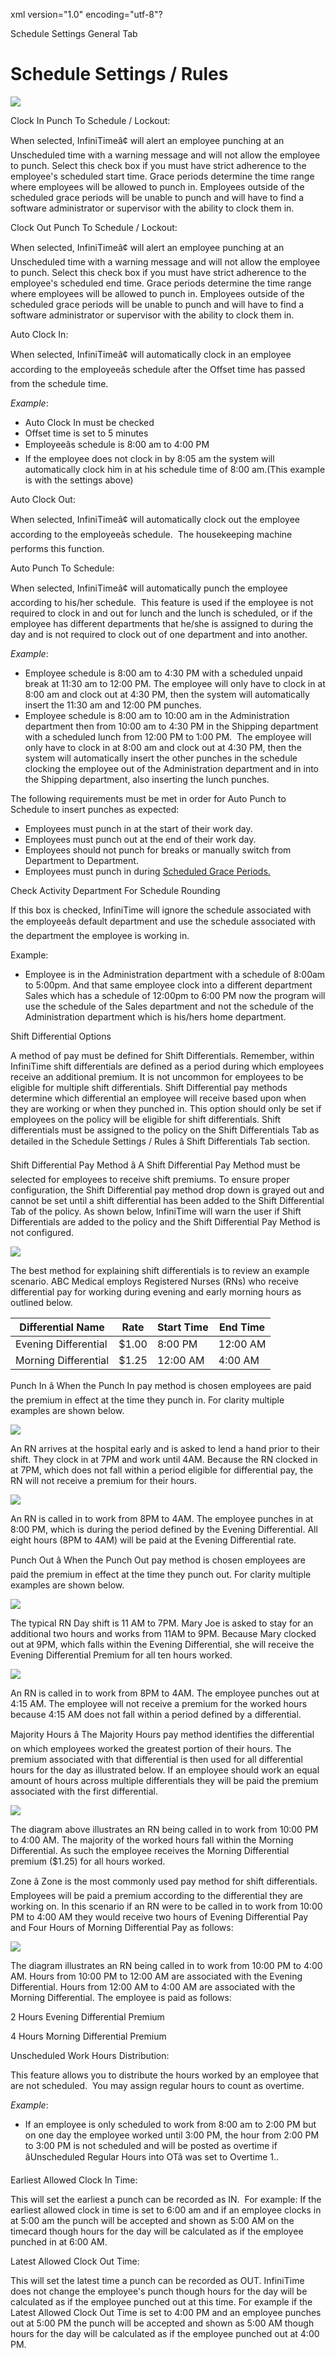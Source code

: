xml version="1.0" encoding="utf-8"?





Schedule Settings General Tab




# Schedule Settings / Rules

![](/img/ShiftDiff_Warning.gif)

Clock In Punch To Schedule / Lockout:

When selected, InfiniTimeâ¢ will alert an employee punching at an Unscheduled time with a warning message and will not allow the employee to punch. Select this check box if you must have strict adherence to the employee's scheduled start time. Grace periods determine the time range where employees will be allowed to punch in. Employees outside of the scheduled grace periods will be unable to punch and will have to find a software administrator or supervisor with the ability to clock them in.

Clock Out Punch To Schedule / Lockout:

When selected, InfiniTimeâ¢ will alert an employee punching at an Unscheduled time with a warning message and will not allow the employee to punch. Select this check box if you must have strict adherence to the employee's scheduled end time. Grace periods determine the time range where employees will be allowed to punch in. Employees outside of the scheduled grace periods will be unable to punch and will have to find a software administrator or supervisor with the ability to clock them in.

Auto Clock In:

When selected, InfiniTimeâ¢ will automatically clock in an employee according to the employeeâs schedule after the Offset time has passed from the schedule time.

*Example*:

* Auto Clock In must be checked
* Offset time is set to 5 minutes
* Employeeâs schedule is 8:00 am to 4:00 PM
* If the employee does not clock in by 8:05 am the system will automatically clock him in at his schedule time of 8:00 am.(This example is with the settings above)

Auto Clock Out:

When selected, InfiniTimeâ¢ will automatically clock out the employee according to the employeeâs schedule.  The housekeeping machine performs this function.

Auto Punch To Schedule:

When selected, InfiniTimeâ¢ will automatically punch the employee according to his/her schedule.  This feature is used if the employee is not required to clock in and out for lunch and the lunch is scheduled, or if the employee has different departments that he/she is assigned to during the day and is not required to clock out of one department and into another.

*Example*:

* Employee schedule is 8:00 am to 4:30 PM with a scheduled unpaid break at 11:30 am to 12:00 PM. The employee will only have to clock in at 8:00 am and clock out at 4:30 PM, then the system will automatically insert the 11:30 am and 12:00 PM punches.
* Employee schedule is 8:00 am to 10:00 am in the Administration department then from 10:00 am to 4:30 PM in the Shipping department with a scheduled lunch from 12:00 PM to 1:00 PM.  The employee will only have to clock in at 8:00 am and clock out at 4:30 PM, then the system will automatically insert the other punches in the schedule clocking the employee out of the Administration department and in into the Shipping department, also inserting the lunch punches.

The following requirements must be met in order for Auto Punch to Schedule to insert punches as expected:

* Employees must punch in at the start of their work day.
* Employees must punch out at the end of their work day.
* Employees should not punch for breaks or manually switch from Department to Department.
* Employees must punch in during [Scheduled Grace Periods.](../Scheduled_Time.md)

Check Activity Department For Schedule Rounding

If this box is checked, InfiniTime will ignore the schedule associated with the employeeâs default department and use the schedule associated with the department the employee is working in.

Example:

* Employee is in the Administration department with a schedule of 8:00am to 5:00pm. And that same employee clock into a different department Sales which has a schedule of 12:00pm to 6:00 PM now the program will use the schedule of the Sales department and not the schedule of the Administration department which is his/hers home department.

Shift Differential Options

A method of pay must be defined for Shift Differentials. Remember, within InfiniTime shift differentials are defined as a period during which employees receive an additional premium. It is not uncommon for employees to be eligible for multiple shift differentials. Shift Differential pay methods determine which differential an employee will receive based upon when they are working or when they punched in. This option should only be set if employees on the policy will be eligible for shift differentials. Shift differentials must be assigned to the policy on the Shift Differentials Tab as detailed in the Schedule Settings / Rules â Shift Differentials Tab section.

Shift Differential Pay Method â A Shift Differential Pay Method must be selected for employees to receive shift premiums. To ensure proper configuration, the Shift Differential pay method drop down is grayed out and cannot be set until a shift differential has been added to the Shift Differential Tab of the policy. As shown below, InfiniTime will warn the user if Shift Differentials are added to the policy and the Shift Differential Pay Method is not configured.

![](/img/image475.gif)

The best method for explaining shift differentials is to review an example scenario. ABC Medical employs Registered Nurses (RNs) who receive differential pay for working during evening and early morning hours as outlined below.

 | Differential Name | Rate | Start Time | End Time | 
| --- | --- | --- | --- |
 | Evening Differential | $1.00 | 8:00 PM | 12:00 AM | 
 | Morning Differential | $1.25 | 12:00 AM | 4:00 AM | 

Punch In â When the Punch In pay method is chosen employees are paid the premium in effect at the time they punch in. For clarity multiple examples are shown below.

![](/img/image477.gif)

An RN arrives at the hospital early and is asked to lend a hand prior to their shift. They clock in at 7PM and work until 4AM. Because the RN clocked in at 7PM, which does not fall within a period eligible for differential pay, the RN will not receive a premium for their hours.

![](/img/Pol_ScheduleSettings.gif)

An RN is called in to work from 8PM to 4AM. The employee punches in at 8:00 PM, which is during the period defined by the Evening Differential. All eight hours (8PM to 4AM) will be paid at the Evening Differential rate.

Punch Out â When the Punch Out pay method is chosen employees are paid the premium in effect at the time they punch out. For clarity multiple examples are shown below.

![](/img/image474.gif)

The typical RN Day shift is 11 AM to 7PM. Mary Joe is asked to stay for an additional two hours and works from 11AM to 9PM. Because Mary clocked out at 9PM, which falls within the Evening Differential, she will receive the Evening Differential Premium for all ten hours worked.

![](/img/image477.gif)

An RN is called in to work from 8PM to 4AM. The employee punches out at 4:15 AM. The employee will not receive a premium for the worked hours because 4:15 AM does not fall within a period defined by a differential.

Majority Hours â The Majority Hours pay method identifies the differential on which employees worked the greatest portion of their hours. The premium associated with that differential is then used for all differential hours for the day as illustrated below. If an employee should work an equal amount of hours across multiple differentials they will be paid the premium associated with the first differential.

![](/img/image479.gif)

The diagram above illustrates an RN being called in to work from 10:00 PM to 4:00 AM. The majority of the worked hours fall within the Morning Differential. As such the employee receives the Morning Differential premium ($1.25) for all hours worked.

Zone â Zone is the most commonly used pay method for shift differentials. Employees will be paid a premium according to the differential they are working on. In this scenario if an RN were to be called in to work from 10:00 PM to 4:00 AM they would receive two hours of Evening Differential Pay and Four Hours of Morning Differential Pay as follows:

![](/img/image474.gif)

The diagram illustrates an RN being called in to work from 10:00 PM to 4:00 AM. Hours from 10:00 PM to 12:00 AM are associated with the Evening Differential. Hours from 12:00 AM to 4:00 AM are associated with the Morning Differential. The employee is paid as follows:

2 Hours Evening Differential Premium

4 Hours Morning Differential Premium

Unscheduled Work Hours Distribution:

This feature allows you to distribute the hours worked by an employee that are not scheduled.  You may assign regular hours to count as overtime.

*Example*:

* If an employee is only scheduled to work from 8:00 am to 2:00 PM but on one day the employee worked until 3:00 PM, the hour from 2:00 PM to 3:00 PM is not scheduled and will be posted as overtime if âUnscheduled Regular Hours into OTâ was set to Overtime 1..

Earliest Allowed Clock In Time:

This will set the earliest a punch can be recorded as IN.  For example: If the earliest allowed clock in time is set to 6:00 am and if an employee clocks in at 5:00 am the punch will be accepted and shown as 5:00 AM on the timecard though hours for the day will be calculated as if the employee punched in at 6:00 AM.

Latest Allowed Clock Out Time:

This will set the latest time a punch can be recorded as OUT. InfiniTime does not change the employee's punch though hours for the day will be calculated as if the employee punched out at this time. For example if the Latest Allowed Clock Out Time is set to 4:00 PM and an employee punches out at 5:00 PM the punch will be accepted and shown as 5:00 AM though hours for the day will be calculated as if the employee punched out at 4:00 PM.
